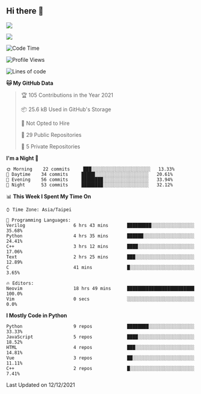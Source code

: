 ## Hi there 👋

![](https://github-readme-stats.vercel.app/api?username=CSY54&theme=nord&show_icons=true)

![](https://github-readme-stats.vercel.app/api/top-langs/?username=CSY54&theme=nord&layout=compact&card_width=445)

<!--START_SECTION:waka-->
![Code Time](http://img.shields.io/badge/Code%20Time-830%20hrs%2048%20mins-blue)

![Profile Views](http://img.shields.io/badge/Profile%20Views-1-blue)

![Lines of code](https://img.shields.io/badge/From%20Hello%20World%20I%27ve%20Written-107%20Thousand%20lines%20of%20code-blue)

**🐱 My GitHub Data** 

> 🏆 105 Contributions in the Year 2021
 > 
> 📦 25.6 kB Used in GitHub's Storage 
 > 
> 🚫 Not Opted to Hire
 > 
> 📜 29 Public Repositories 
 > 
> 🔑 5 Private Repositories  
 > 
**I'm a Night 🦉** 

```text
🌞 Morning    22 commits     ███░░░░░░░░░░░░░░░░░░░░░░   13.33% 
🌆 Daytime    34 commits     █████░░░░░░░░░░░░░░░░░░░░   20.61% 
🌃 Evening    56 commits     ████████░░░░░░░░░░░░░░░░░   33.94% 
🌙 Night      53 commits     ████████░░░░░░░░░░░░░░░░░   32.12%

```


📊 **This Week I Spent My Time On** 

```text
⌚︎ Time Zone: Asia/Taipei

💬 Programming Languages: 
Verilog                  6 hrs 43 mins       █████████░░░░░░░░░░░░░░░░   35.68% 
Python                   4 hrs 35 mins       ██████░░░░░░░░░░░░░░░░░░░   24.41% 
C++                      3 hrs 12 mins       ████░░░░░░░░░░░░░░░░░░░░░   17.06% 
Text                     2 hrs 25 mins       ███░░░░░░░░░░░░░░░░░░░░░░   12.89% 
C                        41 mins             █░░░░░░░░░░░░░░░░░░░░░░░░   3.65%

🔥 Editors: 
Neovim                   18 hrs 49 mins      █████████████████████████   100.0% 
Vim                      0 secs              ░░░░░░░░░░░░░░░░░░░░░░░░░   0.0%

```

**I Mostly Code in Python** 

```text
Python                   9 repos             ████████░░░░░░░░░░░░░░░░░   33.33% 
JavaScript               5 repos             ████░░░░░░░░░░░░░░░░░░░░░   18.52% 
HTML                     4 repos             ███░░░░░░░░░░░░░░░░░░░░░░   14.81% 
Vue                      3 repos             ██░░░░░░░░░░░░░░░░░░░░░░░   11.11% 
C++                      2 repos             █░░░░░░░░░░░░░░░░░░░░░░░░   7.41%

```



 Last Updated on 12/12/2021
<!--END_SECTION:waka-->

<!--
**CSY54/CSY54** is a ✨ _special_ ✨ repository because its `README.md` (this file) appears on your GitHub profile.

Here are some ideas to get you started:

- 🔭 I’m currently working on ...
- 🌱 I’m currently learning ...
- 👯 I’m looking to collaborate on ...
- 🤔 I’m looking for help with ...
- 💬 Ask me about ...
- 📫 How to reach me: ...
- 😄 Pronouns: ...
- ⚡ Fun fact: ...
-->
